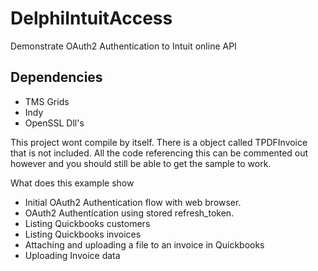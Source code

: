 # DelphiIntuitAccess
Demonstrate OAuth2 Authentication to Intuit online API

## Dependencies
  - TMS Grids
  - Indy
  - OpenSSL Dll's
  
This project wont compile by itself.  There is a object called TPDFInvoice that is not included.  All the code referencing this can be commented out however and you should still be able to get the sample to work.

What does this example show
  - Initial OAuth2 Authentication flow with web browser.
  - OAuth2 Authentication using stored refresh_token.
  - Listing Quickbooks customers
  - Listing Quickbooks invoices
  - Attaching and uploading a file to an invoice in Quickbooks
  - Uploading Invoice data